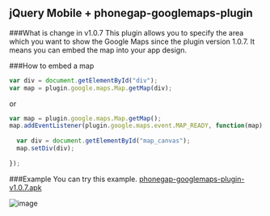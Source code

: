 ## jQuery Mobile + phonegap-googlemaps-plugin

###What is change in v1.0.7
This plugin allows you to specify the area which you want to show the Google Maps since the plugin version 1.0.7.
It means you can embed the map into your app design.

###How to embed a map
```js
var div = document.getElementById("div");
var map = plugin.google.maps.Map.getMap(div);
```

or

```js
var map = plugin.google.maps.Map.getMap();
map.addEventListener(plugin.google.maps.event.MAP_READY, function(map) {
  
  var div = document.getElementById("map_canvas");
  map.setDiv(div);
  
});
```

###Example
You can try this example. [phonegap-googlemaps-plugin-v1.0.7.apk](http://goo.gl/OkCzk3)

![image](https://raw.githubusercontent.com/wf9a5m75/phonegap-googlemaps-plugin/Images/examples/example-v1.0.7.gif)


